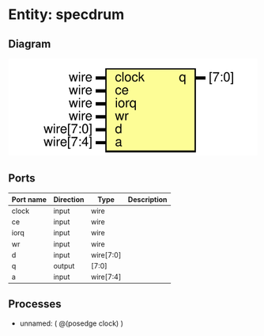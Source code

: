 # Entity: specdrum

## Diagram

![Diagram](specdrum.svg "Diagram")
## Ports

| Port name | Direction | Type      | Description |
| --------- | --------- | --------- | ----------- |
| clock     | input     | wire      |             |
| ce        | input     | wire      |             |
| iorq      | input     | wire      |             |
| wr        | input     | wire      |             |
| d         | input     | wire[7:0] |             |
| q         | output    | [7:0]     |             |
| a         | input     | wire[7:4] |             |
## Processes
- unnamed: ( @(posedge clock) )
